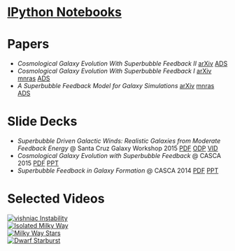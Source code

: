 <!-- 
.. title: Secret Research Reference Page
.. slug: research
.. date: 2014-10-17 15:14:49 UTC-04:00
.. tags: 
.. link: 
.. description: 
.. type: text
-->

# [IPython Notebooks](/notes.html)
# Papers
* _Cosmological Galaxy Evolution With Superbubble Feedback II_
  [arXiv](http://arxiv.org/abs/1604.08244)
  [ADS](http://adsabs.harvard.edu/cgi-bin/bib_query?arXiv:1604.08244)
* _Cosmological Galaxy Evolution With Superbubble Feedback I_
  [arXiv](http://arxiv.org/abs/1505.06268)
  [mnras](http://mnras.oxfordjournals.org/content/453/4/3499.abstract)
  [ADS](http://adsabs.harvard.edu/cgi-bin/bib_query?arXiv:1505.06268)
* _A Superbubble Feedback Model for Galaxy Simulations_
  [arXiv](http://arxiv.org/abs/1405.2625)
  [mnras](http://mnras.oxfordjournals.org/content/442/4/3013.abstract)
  [ADS](http://adsabs.harvard.edu/abs/2014MNRAS.442.3013K)
# Slide Decks
* _Superbubble Driven Galactic Winds: Realistic Galaxies from Moderate Feedback
  Energy_ @ Santa Cruz Galaxy Workshop 2015
  [PDF](http://www.physics.mcmaster.ca/~kellerbw/slides/SCGalWorkshop2015.pdf)
  [ODP](http://www.physics.mcmaster.ca/~kellerbw/slides/SCGalWorkshop2015.odp)
  [VID](https://youtu.be/2xero2RcMXE)
* _Cosmological Galaxy Evolution with Superbubble Feedback_ @ CASCA 2015
  [PDF](http://www.physics.mcmaster.ca/~kellerbw/slides/CASCA2015.pdf)
  [PPT](http://www.physics.mcmaster.ca/~kellerbw/slides/CASCA2015.pptx)
* _Superbubble Feedback in Galaxy Formation_ @ CASCA 2014
  [PDF](http://www.physics.mcmaster.ca/~kellerbw/slides/CASCA2014.pdf)
  [PPT](http://www.physics.mcmaster.ca/~kellerbw/slides/CASCA2014.pptx)
# Selected Videos
<div class="row">
  <div class="col-xs-6 col-md-3">
    <a href="http://www.physics.mcmaster.ca/~kellerbw/videos/vishniac_instability.mp4" class="thumbnail">
      <img src="http://www.physics.mcmaster.ca/~kellerbw/videos/vishniac_instability.png" alt="vishniac Instability">
    </a>
  </div>
  <div class="col-xs-6 col-md-3">
    <a href="http://www.physics.mcmaster.ca/~kellerbw/videos/isolated_MW.mp4" class="thumbnail">
      <img src="http://www.physics.mcmaster.ca/~kellerbw/videos/isolated_MW.png" alt="Isolated Milky Way">
    </a>
  </div>
  <div class="col-xs-6 col-md-3">
    <a href="http://www.physics.mcmaster.ca/~kellerbw/videos/MW_stars.mp4" class="thumbnail">
      <img src="http://www.physics.mcmaster.ca/~kellerbw/videos/MW_stars.png" alt="Milky Way Stars">
    </a>
  </div>
  <div class="col-xs-6 col-md-3">
    <a href="http://www.physics.mcmaster.ca/~kellerbw/videos/dwarf_SB.mp4" class="thumbnail">
      <img src="http://www.physics.mcmaster.ca/~kellerbw/videos/dwarf_SB.png" alt="Dwarf Starburst">
    </a>
  </div>
</div>
